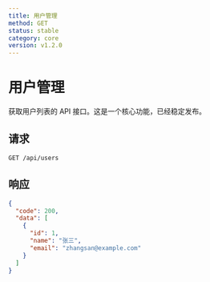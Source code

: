```yaml
---
title: 用户管理
method: GET
status: stable
category: core
version: v1.2.0
---
```


# 用户管理

获取用户列表的 API 接口。这是一个核心功能，已经稳定发布。

## 请求

```
GET /api/users
```

## 响应

```json
{
  "code": 200,
  "data": [
    {
      "id": 1,
      "name": "张三",
      "email": "zhangsan@example.com"
    }
  ]
}
``` 